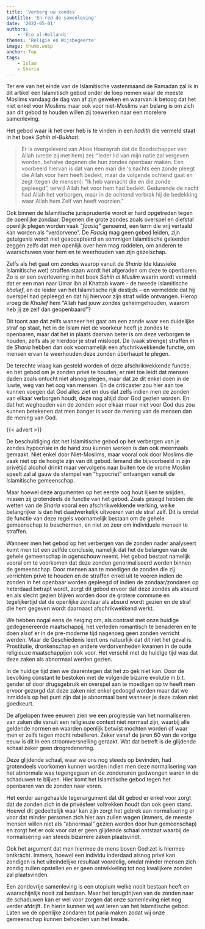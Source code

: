 ```yaml
---
title: 'Verberg uw zondes'
subtitle: 'En red de samenleving'
date: '2022-05-01'
authors:
    - 'Eco al-Hollandi'
themes: 'Religie en Wijsbegeerte'
image: thumb.webp
anchor: Top
tags:
    - Islam
    - Sharia
---
```


Ter ere van het einde van de Islamitische vastenmaand de Ramadan zal ik in dit artikel een Islamitisch gebod onder de loep nemen waar de meeste Moslims vandaag de dag van af zijn geweken en waarvan ik betoog dat het niet enkel voor Moslims maar ook voor niet-Moslims van belang is om zich aan dit gebod te houden willen zij toewerken naar een morelere samenleving.

Het gebod waar ik het over heb is te vinden in een _hadith_ die vermeld staat in het boek _Sahih al-Bukhari_:

>Er is overgeleverd van Aboe Hoerayrah dat de Boodschapper van Allah (vrede zij met hem) zei: “Ieder lid van mijn natie zal vergeven worden, behalve degenen die hun zondes openbaar maken. Een voorbeeld hiervan is dat van een man die ‘s nachts een zonde pleegt die Allah voor hem heeft bedekt, maar de volgende ochtend gaat en zegt (tegen de mensen): “Ik heb vannacht die en die zonde gepleegd”, terwijl Allah het voor hem had bedekt. Gedurende de nacht had Allah het verborgen, maar in de ochtend verbrak hij de bedekking waar Allah hem Zelf van heeft voorzien.”

Ook binnen de Islamitische jurisprudentie wordt er hard opgetreden tegen de openlijke zondaar. Degenen die grote zondes zoals overspel en diefstal openlijk plegen worden vaak _“faasiq”_ genoemd, een term die vrij vertaald kan worden als “verdorvene”. De _Faasiq_ mag geen gebed leiden, zijn getuigenis wordt niet geaccepteerd en sommigen Islamitische geleerden zeggen zelfs dat men openlijk over hem mag roddelen, om anderen te waarschuwen voor hem en te weerhouden van zijn gezelschap.

Zelfs als het gaat om zondes waarop vanuit de _Sharia_ (de klassieke Islamitische wet) straffen staan wordt het afgeraden om deze te openbaren. Zo is er een overlevering in het boek _Sahih al Muslim_ waarin wordt vermeld dat er een man naar Umar ibn al Khattab kwam - de tweede Islamitische _khalief_, en de leider van het Islamitische rijk destijds – en vermeldde dat hij overspel had gepleegd en dat hij hiervoor zijn straf wilde ontvangen. Hierop vroeg de _Khalief_ hem “Allah had jouw zondes geheimgehouden, waarom heb jij ze zelf dan geopenbaard”?

Dit toont aan dat zelfs wanneer het gaat om een zonde waar een duidelijke straf op staat, het in de Islam niet de voorkeur heeft je zondes te openbaren, maar dat het in plaats daarvan beter is om deze verborgen te houden, zelfs als je hierdoor je straf misloopt. De (vaak strenge) straffen in de _Sharia_ hebben dan ook voornamelijk een afschrikwekkende functie, om mensen ervan te weerhouden deze zonden überhaupt te plegen.

De terechte vraag kan gesteld worden of deze afschrikwekkende functie, en het gebod om je zonden privé te houden, er niet toe leidt dat mensen daden zoals ontucht niet alsnog plegen, maar dat ze dit enkel doen in de luwte, weg van het oog van mensen. En de criticaster zou hier aan toe kunnen voegen dat God alles ziet en dus dat zelfs indien men de zonden van elkaar verborgen houdt, deze nog altijd door God gezien worden. En dat het weghouden van de zonden voor elkaar maar niet voor God dus zou kunnen betekenen dat men banger is voor de mening van de mensen dan de mening van God.

{{< advert >}}

De beschuldiging dat het Islamitische gebod op het verbergen van je zondes hypocrisie in de hand zou kunnen werken is dan ook meermaals gemaakt. Niet enkel door Niet-Moslims, maar vooral ook door Moslims die vaak niet op de hoogte zijn van dit gebod. Iemand die bijvoorbeeld in zijn privétijd alcohol drinkt maar vervolgens naar buiten toe de vrome Moslim speelt zal al gauw de stempel van “hypocriet” ontvangen vanuit de Islamitische gemeenschap.

Maar hoewel deze argumenten op het eerste oog hout lijken te snijden, missen zij grotendeels de functie van het gebod. Zoals gezegd hebben de wetten van de _Sharia_ vooral een afschrikwekkende werking, welke belangrijker is dan het daadwerkelijk uitvoeren van de straf zelf. Dit is omdat de functie van deze regels voornamelijk bestaan om de gehele gemeenschap te beschermen, en niet zo zeer om individuele mensen te straffen.

Wanneer men het gebod op het verbergen van de zonden nader analyseert komt men tot een zelfde conclusie, namelijk dat het de belangen van de gehele gemeenschap in ogenschouw neemt. Het gebod bestaat namelijk vooral om te voorkomen dat deze zonden genormaliseerd worden binnen de gemeenschap. Door mensen aan te moedigen de zonden die zij verrichten privé te houden en de straffen enkel uit te voeren indien de zonden in het openbaar worden gepleegd of indien de zondaar/zondaren op heterdaad betrapt wordt, zorgt dit gebod ervoor dat deze zondes als absurd en als slecht gezien blijven worden door de grotere commune en tegelijkertijd dat de openlijke zondaar als absurd wordt gezien en de straf die hem gegeven wordt daarnaast afschrikwekkend werkt.

We hebben nogal eens de neiging om, als contrast met onze huidige gedegenereerde maatschappij, het verleden romantisch te benaderen en te doen alsof er in de pre-moderne tijd nagenoeg geen zonden verricht werden. Maar de Geschiedenis leert ons natuurlijk dat dit niet het geval is. Prostitutie, dronkenschap en andere verdorvenheden kwamen in de oude religieuze maatschappijen ook voor. Het verschil met de huidige tijd was dat deze zaken als abnormaal werden gezien.

In de huidige tijd zien we daarentegen dat het zo gek niet kan. Door de bevolking constant te bestoken met de volgende bizarre evolutie m.b.t. gender of door drugsgebruik en overspel aan te moedigen op tv heeft men ervoor gezorgd dat deze zaken niet enkel gedoogd worden maar dat we inmiddels op het punt zijn dat je abnormaal bent wanneer je deze zaken niet goedkeurt.

De afgelopen twee eeuwen zien we een progressie van het normaliseren van zaken die vanuit een religieuze context niet normaal zijn, waarbij alle geldende normen en waarden openlijk betwist mochten worden of waar men er zelfs tegen mocht rebelleren. Zeker vanaf de jaren 60 van de vorige eeuw is dit in een stroomversnelling geraakt. Wat dat betreft is de glijdende schaal zeker geen drogredenering.

Deze glijdende schaal, waar we ons nog steeds op bevinden, had grotendeels voorkomen kunnen worden indien men deze normalisering van het abnormale was tegengegaan en de zondenaren gedwongen waren in de schaduwen te blijven. Hier komt het Islamitische gebod tegen het openbaren van de zonden naar voren.

Het eerder aangehaalde tegenargument dat dit gebod er enkel voor zorgt dat de zonden zich in de privésfeer voltrekken houdt dan ook geen stand. Hoewel dit gedeeltelijk waar kan zijn zorgt het gebrek aan normalisering er voor dat minder personen zich hier aan zullen wagen (immers, de meeste mensen willen niet als “abnormaal” gezien worden door hun gemeenschap) en zorgt het er ook voor dat er geen glijdende schaal ontstaat waarbij de normalisering van steeds bizarrere zaken plaatsvindt.

Ook het argument dat men hiermee de mens boven God zet is hiermee ontkracht. Immers, hoewel een individu inderdaad alsnog privé kan zondigen is het uiteindelijke resultaat voordelig, omdat minder mensen zich zondig zullen opstellen en er geen ontwikkeling tot nog kwalijkere zonden zal plaatsvinden.

Een zondevrije samenleving is een utopium welke nooit bestaan heeft en waarschijnlijk nooit zal bestaan. Maar het terugdrijven van de zonden naar de schaduwen kan er wel voor zorgen dat onze samenleving niet nog verder afdrijft. En hierin kunnen wij wat leren van het Islamitische gebod. Laten we de openlijke zondaren tot paria maken zodat wij onze gemeenschap kunnen behoeden van het kwade.
